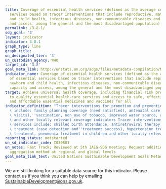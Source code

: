 ```yaml
---
title: Coverage of essential health services (defined as the average coverage of essential
  services based on tracer interventions that include reproductive, maternal, newborn
  and child health, infectious diseases, non-communicable diseases and service capacity
  and access, among the general and the most disadvantaged population)
permalink: /3-8-1/
sdg_goal: '3'
layout: indicator
indicator: 3.8.1
graph_type: line
graph_title:
un_designated_tier: '3'
un_custodian_agency: WHO
target_id: '3.8'
goal_meta_link: http://unstats.un.org/sdgs/files/metadata-compilation/Metadata-Goal-3.pdf
indicator_name: Coverage of essential health services (defined as the average coverage
  of essential services based on tracer interventions that include reproductive, maternal,
  newborn and child health, infectious diseases, non-communicable diseases and service
  capacity and access, among the general and the most disadvantaged population)
target: Achieve universal health coverage, including financial risk protection, access
  to quality essential health-care services and access to safe, effective, quality
  and affordable essential medicines and vaccines for all
indicator_definition: "Tracer interventions for promotion and prevention services\
  \ include: family planning coverage (need satisfied), antenatal care (at least four\
  \ visits),''vaccination, non_use of tobacco, improved water source, adequate sanitation''\
  \ and other locally relevant coverage indicators Tracer interventions for treatment\
  \ services include: skilled birth attendance, antiretroviral therapy, tuberculosis\
  \ treatment (case detection and''treatment success), hypertension treatment, diabetes\
  \ treatment, pneumonia treatment in children and other locally relevant indicators"
reporting_status: notstarted
un_sd_indicator_code: C030801
un_notes: Fast Track; Reviewed at 5th IAEG-SDG meeting; Request additional work on
  aggregation method at regional and global levels
goal_meta_link_text: United Nations Sustainable Development Goals Metadata (pdf 865kB)
---
```


We are still looking for a suitable data source for this indicator. Please contact us if you think you can help by emailing <a href="mailto:SustainableDevelopment@ons.gov.uk">SustainableDevelopment@ons.gov.uk</a>.


